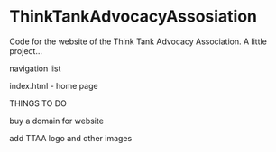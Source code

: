 # ThinkTankAdvocacyAssosiation
Code for the website of the Think Tank Advocacy Association. A little project...

navigation list

index.html - home page

THINGS TO DO

buy a domain for website

add TTAA logo and other images
